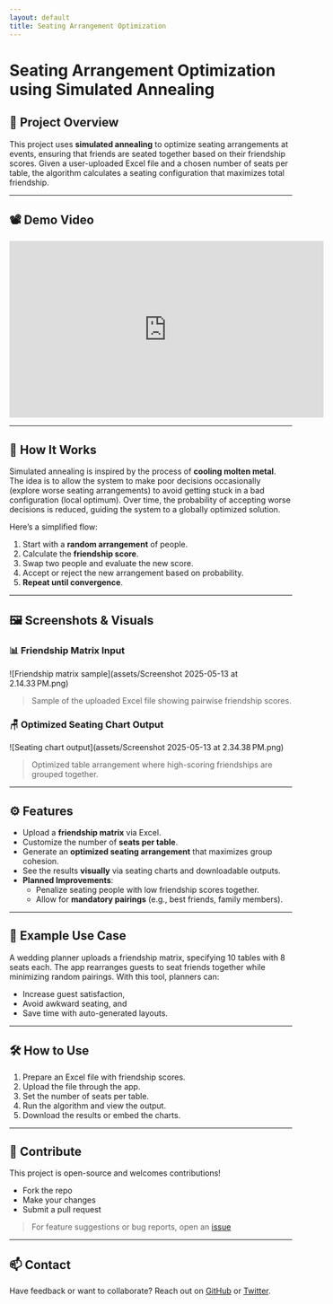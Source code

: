 ```yaml
---
layout: default
title: Seating Arrangement Optimization
---
```


# Seating Arrangement Optimization using Simulated Annealing

## 🎯 Project Overview

This project uses **simulated annealing** to optimize seating arrangements at events, ensuring that friends are seated together based on their friendship scores. Given a user-uploaded Excel file and a chosen number of seats per table, the algorithm calculates a seating configuration that maximizes total friendship.

---

## 📽️ Demo Video

  <iframe width="560" height="315" src="https://www.youtube.com/embed/omG6Dd9p_Mg" frameborder="0" allowfullscreen></iframe>

---

## 🧠 How It Works

Simulated annealing is inspired by the process of **cooling molten metal**. The idea is to allow the system to make poor decisions occasionally (explore worse seating arrangements) to avoid getting stuck in a bad configuration (local optimum). Over time, the probability of accepting worse decisions is reduced, guiding the system to a globally optimized solution.

Here’s a simplified flow:
1. Start with a **random arrangement** of people.
2. Calculate the **friendship score**.
3. Swap two people and evaluate the new score.
4. Accept or reject the new arrangement based on probability.
5. **Repeat until convergence**.

---

## 🖼️ Screenshots & Visuals

### 📊 Friendship Matrix Input

![Friendship matrix sample](assets/Screenshot 2025-05-13 at 2.14.33 PM.png)
> Sample of the uploaded Excel file showing pairwise friendship scores.

### 🪑 Optimized Seating Chart Output

![Seating chart output](assets/Screenshot 2025-05-13 at 2.34.38 PM.png)
> Optimized table arrangement where high-scoring friendships are grouped together.

---

## ⚙️ Features

- Upload a **friendship matrix** via Excel.
- Customize the number of **seats per table**.
- Generate an **optimized seating arrangement** that maximizes group cohesion.
- See the results **visually** via seating charts and downloadable outputs.
- **Planned Improvements**:
  - Penalize seating people with low friendship scores together.
  - Allow for **mandatory pairings** (e.g., best friends, family members).

---

## 🧪 Example Use Case

A wedding planner uploads a friendship matrix, specifying 10 tables with 8 seats each. The app rearranges guests to seat friends together while minimizing random pairings. With this tool, planners can:
- Increase guest satisfaction,
- Avoid awkward seating, and
- Save time with auto-generated layouts.

---

## 🛠️ How to Use

1. Prepare an Excel file with friendship scores.
2. Upload the file through the app.
3. Set the number of seats per table.
4. Run the algorithm and view the output.
5. Download the results or embed the charts.

---

## 🤝 Contribute

This project is open-source and welcomes contributions!

- Fork the repo
- Make your changes
- Submit a pull request

> For feature suggestions or bug reports, open an [issue](https://github.com/yourusername/seating-app/issues)

---

## 📫 Contact

Have feedback or want to collaborate? Reach out on [GitHub](https://github.com/yourusername) or [Twitter](https://twitter.com/yourhandle).


